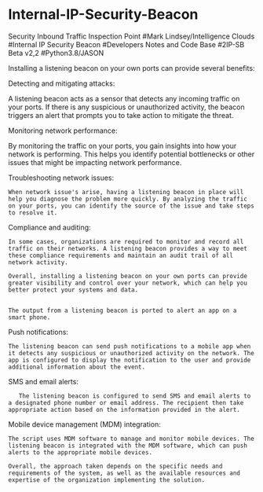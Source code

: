 # Internal-IP-Security-Beacon
Security Inbound Traffic Inspection Point
#Mark Lindsey/Intelligence Clouds
#Internal IP Security Beacon
#Developers Notes and Code Base
#2IP-SB Beta v2,2
#Python3.8/JASON


Installing a listening beacon on your own ports can provide several benefits:

Detecting and mitigating attacks: 

   A listening beacon acts as a sensor that detects any incoming traffic on your ports. If there is any suspicious or unauthorized activity, the beacon triggers an alert that  prompts you to take action to mitigate the threat.

Monitoring network performance:

   By monitoring the traffic on your ports, you gain insights into how your network is performing. This helps you identify potential bottlenecks or other issues that might be impacting network performance.

Troubleshooting network issues: 

    When network issue's arise, having a listening beacon in place will help you diagnose the problem more quickly. By analyzing the traffic on your ports, you can identify the source of the issue and take steps to resolve it.

Compliance and auditing: 

    In some cases, organizations are required to monitor and record all traffic on their networks. A listening beacon provides a way to meet these compliance requirements and maintain an audit trail of all network activity.

    Overall, installing a listening beacon on your own ports can provide greater visibility and control over your network, which can help you better protect your systems and data.


    The output from a listening beacon is ported to alert an app on a smart phone. 

Push notifications: 

    The listening beacon can send push notifications to a mobile app when it detects any suspicious or unauthorized activity on the network. The app is configured to display the notification to the user and provide additional information about the event.

SMS and email alerts: 

       The listening beacon is configured to send SMS and email alerts to a designated phone number or email address. The recipient then take appropriate action based on the information provided in the alert.

Mobile device management (MDM) integration: 

    The script uses MDM software to manage and monitor mobile devices. The listening beacon is integrated with the MDM software, which can push alerts to the appropriate mobile devices.

    Overall, the approach taken depends on the specific needs and requirements of the system, as well as the available resources and expertise of the organization implementing the solution.
